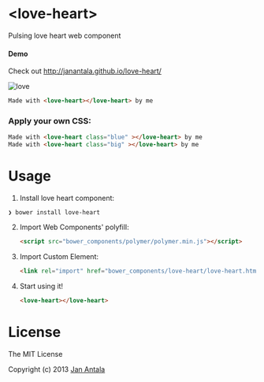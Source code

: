 # &lt;love-heart&gt;

Pulsing love heart web component

#### Demo
Check out http://janantala.github.io/love-heart/

![love](https://raw.github.com/janantala/love-heart/master/img/love.gif)
```html
Made with <love-heart></love-heart> by me
```

### Apply your own CSS:

```html
Made with <love-heart class="blue" ></love-heart> by me
Made with <love-heart class="big" ></love-heart> by me
```

# Usage

1. Install love heart component:

  ```
  ❯ bower install love-heart
  ```

2. Import Web Components' polyfill:

	```html
	<script src="bower_components/polymer/polymer.min.js"></script>
	```

3. Import Custom Element:

	```html
	<link rel="import" href="bower_components/love-heart/love-heart.html">
	```

4. Start using it!

	```html
	<love-heart></love-heart>
	```

# License

The MIT License

Copyright (c) 2013 [Jan Antala](http://www.janantala.com)
